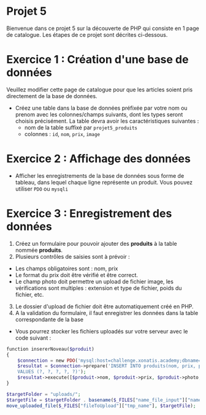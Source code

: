 # Projet 5

Bienvenue dans ce projet 5 sur la découverte de PHP qui consiste en 1 page de catalogue.
Les étapes de ce projet sont décrites ci-dessous.

# Exercice 1 : Création d'une base de données

Veuillez modifier cette page de catalogue pour que les articles soient pris directement de la base de données.

- Créez une table dans la base de données préfixée par votre nom ou prenom avec les colonnes/champs suivants, dont les types seront choisis précisément.
La table devra avoir les caractéristiques suivantes :
    - nom de la table suffixé par `projet5_produits`
    - colonnes : `id`, `nom`, `prix`, `image`

# Exercice 2 : Affichage des données

- Afficher les enregistrements de la base de données sous forme de tableau, dans lequel chaque ligne représente un produit.
Vous pouvez utiliser `PDO` ou `mysqli`

# Exercice 3 : Enregistrement des données

1. Créez un formulaire pour pouvoir ajouter des **produits** à la table nommée **produits**.
2. Plusieurs contrôles de saisies sont à prévoir :
- Les champs obligatoires sont : nom, prix
- Le format du prix doit être vérifié et être correct.
- Le champ photo doit permettre un upload de fichier image, les vérifications sont multiples : extension et type de fichier, poids du fichier, etc.
3. Le dossier d'upload de fichier doit être automatiquement créé en PHP.
4. A la validation du formulaire, il faut enregistrer les données dans la table correspondante de la base

- Vous pourrez stocker les fichiers uploadés sur votre serveur avec le code suivant :

```php
function insererNoveau($produit) 
{
    $connection = new PDO('mysql:host=challenge.xonatis.academy;dbname=wf3_621', 'wf3_621', 'tropbien');
    $resultat = $connection->prepare('INSERT INTO produits(nom, prix, photo, type, description)
 	VALUES (?, ?, ?, ?, ?)');
    $resultat->execute([$produit->nom, $produit->prix, $produit->photo, $produit->type, $produit->description]);
}
``` 

```php
$targetFolder = "uploads/";
$targetFile = $targetFolder . basename($_FILES["name_file_input"]["name"]);
move_uploaded_file($_FILES["fileToUpload"]["tmp_name"], $targetFile);
```
